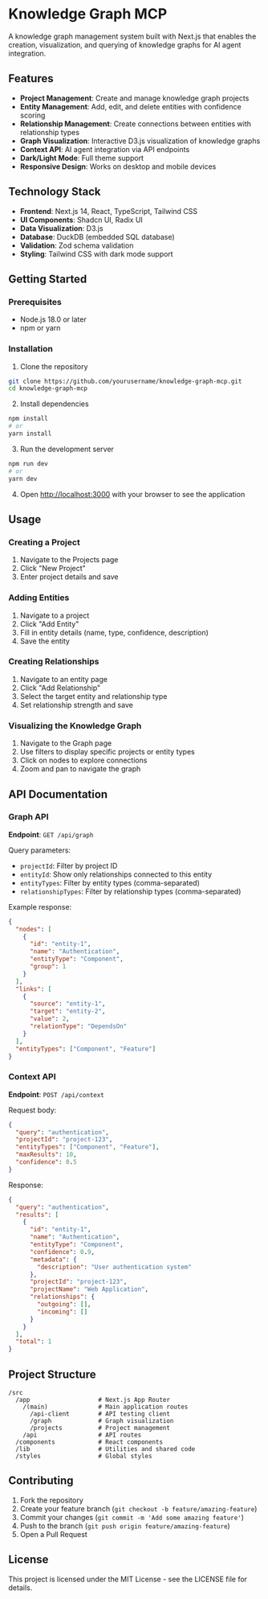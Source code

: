 # Knowledge Graph MCP

A knowledge graph management system built with Next.js that enables the creation, visualization, and querying of knowledge graphs for AI agent integration.

## Features

- **Project Management**: Create and manage knowledge graph projects
- **Entity Management**: Add, edit, and delete entities with confidence scoring
- **Relationship Management**: Create connections between entities with relationship types
- **Graph Visualization**: Interactive D3.js visualization of knowledge graphs
- **Context API**: AI agent integration via API endpoints
- **Dark/Light Mode**: Full theme support
- **Responsive Design**: Works on desktop and mobile devices

## Technology Stack

- **Frontend**: Next.js 14, React, TypeScript, Tailwind CSS
- **UI Components**: Shadcn UI, Radix UI
- **Data Visualization**: D3.js
- **Database**: DuckDB (embedded SQL database)
- **Validation**: Zod schema validation
- **Styling**: Tailwind CSS with dark mode support

## Getting Started

### Prerequisites

- Node.js 18.0 or later
- npm or yarn

### Installation

1. Clone the repository

```bash
git clone https://github.com/yourusername/knowledge-graph-mcp.git
cd knowledge-graph-mcp
```

2. Install dependencies

```bash
npm install
# or
yarn install
```

3. Run the development server

```bash
npm run dev
# or
yarn dev
```

4. Open [http://localhost:3000](http://localhost:3000) with your browser to see the application

## Usage

### Creating a Project

1. Navigate to the Projects page
2. Click "New Project"
3. Enter project details and save

### Adding Entities

1. Navigate to a project
2. Click "Add Entity"
3. Fill in entity details (name, type, confidence, description)
4. Save the entity

### Creating Relationships

1. Navigate to an entity page
2. Click "Add Relationship"
3. Select the target entity and relationship type
4. Set relationship strength and save

### Visualizing the Knowledge Graph

1. Navigate to the Graph page
2. Use filters to display specific projects or entity types
3. Click on nodes to explore connections
4. Zoom and pan to navigate the graph

## API Documentation

### Graph API

**Endpoint**: `GET /api/graph`

Query parameters:
- `projectId`: Filter by project ID
- `entityId`: Show only relationships connected to this entity
- `entityTypes`: Filter by entity types (comma-separated)
- `relationshipTypes`: Filter by relationship types (comma-separated)

Example response:
```json
{
  "nodes": [
    {
      "id": "entity-1",
      "name": "Authentication",
      "entityType": "Component",
      "group": 1
    }
  ],
  "links": [
    {
      "source": "entity-1",
      "target": "entity-2",
      "value": 2,
      "relationType": "DependsOn"
    }
  ],
  "entityTypes": ["Component", "Feature"]
}
```

### Context API

**Endpoint**: `POST /api/context`

Request body:
```json
{
  "query": "authentication",
  "projectId": "project-123",
  "entityTypes": ["Component", "Feature"],
  "maxResults": 10,
  "confidence": 0.5
}
```

Response:
```json
{
  "query": "authentication",
  "results": [
    {
      "id": "entity-1",
      "name": "Authentication",
      "entityType": "Component",
      "confidence": 0.9,
      "metadata": {
        "description": "User authentication system"
      },
      "projectId": "project-123",
      "projectName": "Web Application",
      "relationships": {
        "outgoing": [],
        "incoming": []
      }
    }
  ],
  "total": 1
}
```

## Project Structure

```
/src
  /app                   # Next.js App Router
    /(main)              # Main application routes
      /api-client        # API testing client
      /graph             # Graph visualization
      /projects          # Project management
    /api                 # API routes
  /components            # React components
  /lib                   # Utilities and shared code
  /styles                # Global styles
```

## Contributing

1. Fork the repository
2. Create your feature branch (`git checkout -b feature/amazing-feature`)
3. Commit your changes (`git commit -m 'Add some amazing feature'`)
4. Push to the branch (`git push origin feature/amazing-feature`)
5. Open a Pull Request

## License

This project is licensed under the MIT License - see the LICENSE file for details.
